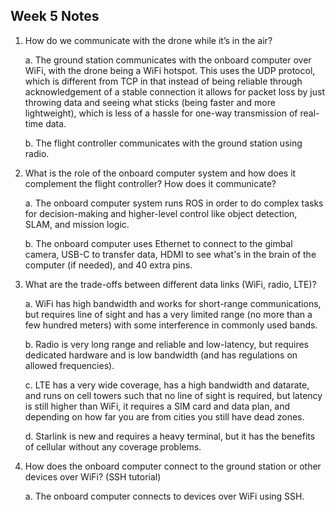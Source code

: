 ## Week 5 Notes

1. How do we communicate with the drone while it’s in the air?

   a. The ground station communicates with the onboard computer over WiFi, with the drone being a WiFi hotspot. This uses the UDP protocol, which is different from TCP in that instead of being reliable through acknowledgement of a stable connection it allows for packet loss by just throwing data and seeing what sticks (being faster and more lightweight), which is less of a hassle for one-way transmission of real-time data.

   b. The flight controller communicates with the ground station using radio.

2. What is the role of the onboard computer system and how does it complement the flight controller? How does it communicate?

   a. The onboard computer system runs ROS in order to do complex tasks for decision-making and higher-level control like object detection, SLAM, and mission logic.

   b. The onboard computer uses Ethernet to connect to the gimbal camera, USB-C to transfer data, HDMI to see what's in the brain of the computer (if needed), and 40 extra pins.

3. What are the trade-offs between different data links (WiFi, radio, LTE)?

   a. WiFi has high bandwidth and works for short-range communications, but requires line of sight and has a very limited range (no more than a few hundred meters) with some interference in commonly used bands.

   b. Radio is very long range and reliable and low-latency, but requires dedicated hardware and is low bandwidth (and has regulations on allowed frequencies).

   c. LTE has a very wide coverage, has a high bandwidth and datarate, and runs on cell towers such that no line of sight is required, but latency is still higher than WiFi, it requires a SIM card and data plan, and depending on how far you are from cities you still have dead zones.

   d. Starlink is new and requires a heavy terminal, but it has the benefits of cellular without any coverage problems.

4. How does the onboard computer connect to the ground station or other devices over WiFi? (SSH tutorial)

   a. The onboard computer connects to devices over WiFi using SSH.
